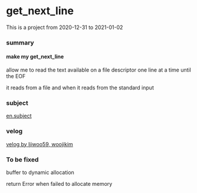 # get_next_line

This is a project from 2020-12-31 to 2021-01-02

### summary

#### make my get_next_line

allow me to read the text available on a file descriptor one line at a time until the EOF

it reads from a file and when it reads from the standard input

### subject

[en.subject](https://github.com/KimUJin3359/get_next_line/blob/master/en.subject.pdf)

### velog

[velog by ljiwoo59, woojikim](https://velog.io/@ljiwoo59/getnextline)

### To be fixed

buffer to dynamic allocation

return Error when failed to allocate memory

